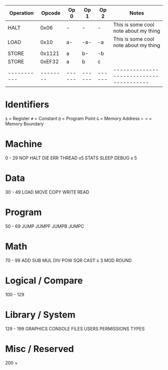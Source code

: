 | Operation   | Opcode   | Op 0   | Op 1   | Op 2   | Notes                                   |
|-------------|----------|--------|--------|--------|-----------------------------------------|
| HALT        | 0x06     | -      | -      | -      | This is some cool note about my thing   |
| LOAD        | 0x10     | a-     | -a-    | -a     | This is some cool note about my thing   |
| STORE       | 0x1121   | a      | b-     | -b     |                                         |
| STORE       | 0xEF32   | a      | b      | c      |                                         |
| ----------- | -------- | ------ | ------ | ------ | --------------------------------------- |

# Identifiers

`$` = Register
`#` = Constant
`@` = Program Point
`&` = Memory Address
`> <` = Memory Boundary

# Machine

0 - 29 NOP HALT DIE ERR THREAD x5 STATS SLEEP DEBUG x 5

# Data

30 - 49 LOAD MOVE COPY WRITE READ

# Program

50 - 69 JUMP JUMPF JUMPB JUMPC

# Math

70 - 99 ADD SUB MUL DIV POW SQR CAST x 3 MOD ROUND

# Logical / Compare

100 - 129

# Library / System

129 - 199 GRAPHICS CONSOLE FILES USERS PERMISSIONS TYPES

# Misc / Reserved

200 +
